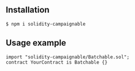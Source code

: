 ## Installation

```bash
$ npm i solidity-campaignable
```

## Usage example

```Solidity
import "solidity-campaignable/Batchable.sol";
contract YourContract is Batchable {}
```
